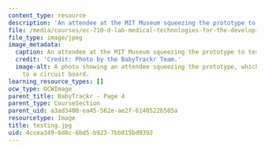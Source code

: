 ```yaml
---
content_type: resource
description: 'An attendee at the MIT Museum squeezing the prototype to test the system. '
file: /media/courses/ec-710-d-lab-medical-technologies-for-the-developing-world-spring-2010/4ccea3498d8c6bd5b9237bb815bd9392_testing.jpg
file_type: image/jpeg
image_metadata:
  caption: An attendee at the MIT Museum squeezing the prototype to test the system.
  credit: 'Credit: Photo by the BabyTrackr Team.'
  image-alt: A photo showing an attendee squeezing the prototype, which was connected
    to a circuit board.
learning_resource_types: []
ocw_type: OCWImage
parent_title: BabyTrackr - Page 4
parent_type: CourseSection
parent_uid: a3ad3400-ea45-562e-ae2f-6140522b585a
resourcetype: Image
title: testing.jpg
uid: 4ccea349-8d8c-6bd5-b923-7bb815bd9392
---
```

